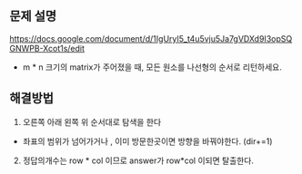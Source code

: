 ## 문제 설명
https://docs.google.com/document/d/1IgUryI5_t4u5vju5Ja7gVDXd9I3opSQGNWPB-Xcot1s/edit

- m * n 크기의 matrix가 주어졌을 때, 모든 원소를 나선형의 순서로 리턴하세요.


## 해결방법
1. 오른쪽 아래 왼쪽 위 순서대로 탐색을 한다
- 좌표의 범위가 넘어가거나 , 이미 방문한곳이면 방향을 바꿔야한다. (dir+=1)
2. 정답의개수는 row * col 이므로 answer가 row*col 이되면 탈출한다.
